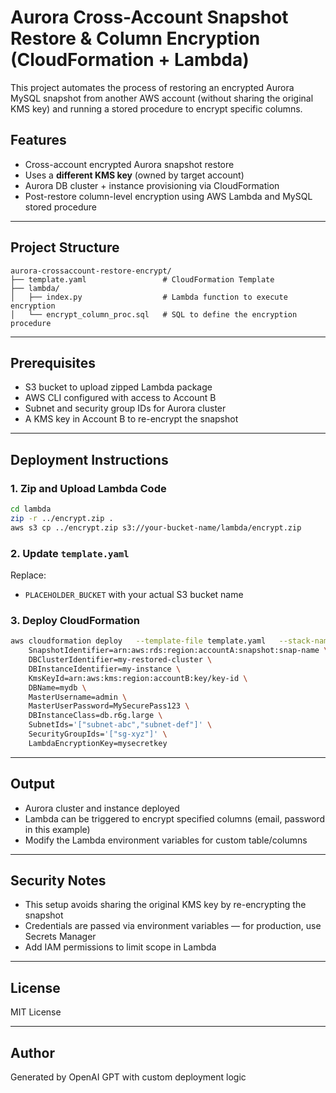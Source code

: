 # Aurora Cross-Account Snapshot Restore & Column Encryption (CloudFormation + Lambda)

This project automates the process of restoring an encrypted Aurora MySQL snapshot from another AWS account (without sharing the original KMS key) and running a stored procedure to encrypt specific columns.

## Features

- Cross-account encrypted Aurora snapshot restore
- Uses a **different KMS key** (owned by target account)
- Aurora DB cluster + instance provisioning via CloudFormation
- Post-restore column-level encryption using AWS Lambda and MySQL stored procedure

---

## Project Structure

```
aurora-crossaccount-restore-encrypt/
├── template.yaml                 # CloudFormation Template
├── lambda/
│   ├── index.py                  # Lambda function to execute encryption
│   └── encrypt_column_proc.sql   # SQL to define the encryption procedure
```

---

## Prerequisites

- S3 bucket to upload zipped Lambda package
- AWS CLI configured with access to Account B
- Subnet and security group IDs for Aurora cluster
- A KMS key in Account B to re-encrypt the snapshot

---

## Deployment Instructions

### 1. Zip and Upload Lambda Code

```bash
cd lambda
zip -r ../encrypt.zip .
aws s3 cp ../encrypt.zip s3://your-bucket-name/lambda/encrypt.zip
```

### 2. Update `template.yaml`

Replace:
- `PLACEHOLDER_BUCKET` with your actual S3 bucket name

### 3. Deploy CloudFormation

```bash
aws cloudformation deploy   --template-file template.yaml   --stack-name aurora-restore-encrypt   --capabilities CAPABILITY_NAMED_IAM   --parameter-overrides \
    SnapshotIdentifier=arn:aws:rds:region:accountA:snapshot:snap-name \
    DBClusterIdentifier=my-restored-cluster \
    DBInstanceIdentifier=my-instance \
    KmsKeyId=arn:aws:kms:region:accountB:key/key-id \
    DBName=mydb \
    MasterUsername=admin \
    MasterUserPassword=MySecurePass123 \
    DBInstanceClass=db.r6g.large \
    SubnetIds='["subnet-abc","subnet-def"]' \
    SecurityGroupIds='["sg-xyz"]' \
    LambdaEncryptionKey=mysecretkey
```

---

## Output

- Aurora cluster and instance deployed
- Lambda can be triggered to encrypt specified columns (email, password in this example)
- Modify the Lambda environment variables for custom table/columns

---

## Security Notes

- This setup avoids sharing the original KMS key by re-encrypting the snapshot
- Credentials are passed via environment variables — for production, use Secrets Manager
- Add IAM permissions to limit scope in Lambda

---

## License

MIT License

---

## Author

Generated by OpenAI GPT with custom deployment logic
